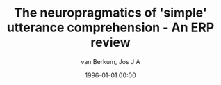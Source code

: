 ---
layout: post
title: The neuropragmatics of 'simple' utterance comprehension - An ERP review

date: 1996-01-01 00:00
author: van Berkum, Jos J A
year: 2009
---
